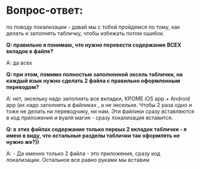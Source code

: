 # Вопрос-ответ:

по поводу локализации - давай мы с тобой пройдемся по тому, как делать и заполнять табличку, чтобы избежать потом ошибок. 

**Q: правильно я понимаю, что нужно перевести содержание ВСЕХ вкладок в файле?**

A: да всех

**Q: при этом, помимо полностью заполненной эксель таблички, на каждый язык нужно сделать 2 файла с правильно оформленным переводом?**

A: нет, эксельку надо заполнять все вкладки, КРОМЕ iOS app + Android app (их надо заполнять в файликах , а не эксельке. Чтобы 2 раза одно и тоже не делать ни переводчику, ни нам. Эти файлики сразу вставляются в код приложения и вуаля магия - сразу локализация вставится.

**Q: в этих файлах содержание только первых 2 вкладок таблички - я имею в виду, что остальные разделы таблички так оформлять не нужно же?))**

A: - Да именно только 2 файла - это приложения, сразу код локализации. Остальное все равно руками мы вставим
